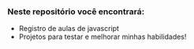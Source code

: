 ### Neste repositório você encontrará:
 - Registro de aulas de javascript
 - Projetos para testar e melhorar minhas habilidades!

